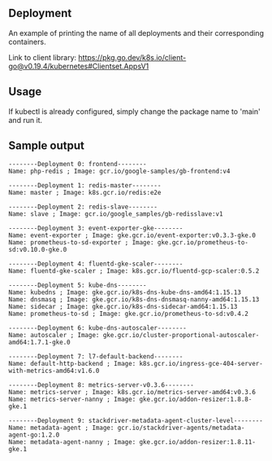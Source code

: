 ## Deployment
An example of printing the name of all deployments and their corresponding containers.

Link to client library: https://pkg.go.dev/k8s.io/client-go@v0.19.4/kubernetes#Clientset.AppsV1

## Usage
If kubectl is already configured, simply change the package name to 'main' and run it.

## Sample output
```
--------Deployment 0: frontend--------
Name: php-redis ; Image: gcr.io/google-samples/gb-frontend:v4

--------Deployment 1: redis-master--------
Name: master ; Image: k8s.gcr.io/redis:e2e

--------Deployment 2: redis-slave--------
Name: slave ; Image: gcr.io/google_samples/gb-redisslave:v1

--------Deployment 3: event-exporter-gke--------
Name: event-exporter ; Image: gke.gcr.io/event-exporter:v0.3.3-gke.0
Name: prometheus-to-sd-exporter ; Image: gke.gcr.io/prometheus-to-sd:v0.10.0-gke.0

--------Deployment 4: fluentd-gke-scaler--------
Name: fluentd-gke-scaler ; Image: k8s.gcr.io/fluentd-gcp-scaler:0.5.2

--------Deployment 5: kube-dns--------
Name: kubedns ; Image: gke.gcr.io/k8s-dns-kube-dns-amd64:1.15.13
Name: dnsmasq ; Image: gke.gcr.io/k8s-dns-dnsmasq-nanny-amd64:1.15.13
Name: sidecar ; Image: gke.gcr.io/k8s-dns-sidecar-amd64:1.15.13
Name: prometheus-to-sd ; Image: gke.gcr.io/prometheus-to-sd:v0.4.2

--------Deployment 6: kube-dns-autoscaler--------
Name: autoscaler ; Image: gke.gcr.io/cluster-proportional-autoscaler-amd64:1.7.1-gke.0

--------Deployment 7: l7-default-backend--------
Name: default-http-backend ; Image: k8s.gcr.io/ingress-gce-404-server-with-metrics-amd64:v1.6.0

--------Deployment 8: metrics-server-v0.3.6--------
Name: metrics-server ; Image: k8s.gcr.io/metrics-server-amd64:v0.3.6
Name: metrics-server-nanny ; Image: gke.gcr.io/addon-resizer:1.8.8-gke.1

--------Deployment 9: stackdriver-metadata-agent-cluster-level--------
Name: metadata-agent ; Image: gcr.io/stackdriver-agents/metadata-agent-go:1.2.0
Name: metadata-agent-nanny ; Image: gke.gcr.io/addon-resizer:1.8.11-gke.1
```